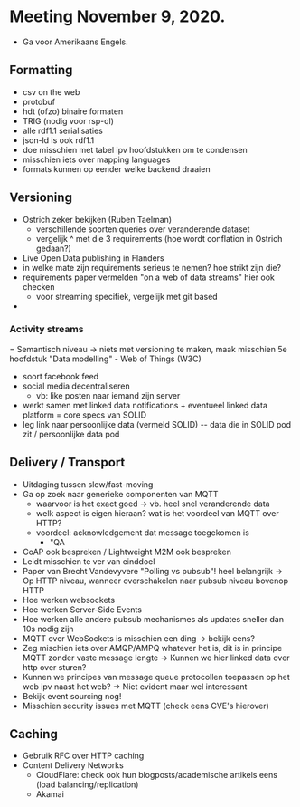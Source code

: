 # Meeting November 9, 2020.

- Ga voor Amerikaans Engels.

## Formatting
- csv on the web
- protobuf
- hdt (ofzo) binaire formaten
- TRIG (nodig voor rsp-ql)
- alle rdf1.1 serialisaties
- json-ld is ook rdf1.1
- doe misschien met tabel ipv hoofdstukken om te condensen
- misschien iets over mapping languages 
- formats kunnen op eender welke backend draaien


## Versioning
- Ostrich zeker bekijken (Ruben Taelman)
    - verschillende soorten queries over veranderende dataset
    - vergelijk ^ met die 3 requirements (hoe wordt conflation in Ostrich gedaan?)
- Live Open Data publishing in Flanders
- in welke mate zijn requirements serieus te nemen? hoe strikt zijn die?
- requirements paper vermelden "on a web of data streams" hier ook checken
    - voor streaming specifiek, vergelijk met git based
- 

### Activity streams
= Semantisch niveau -> niets met versioning te maken, maak misschien 5e hoofdstuk "Data modelling"
    - Web of Things (W3C)
- soort facebook feed
- social media decentraliseren
    - vb: like posten naar iemand zijn server
- werkt samen met linked data notifications + eventueel linked data platform = core specs van SOLID
- leg link naar persoonlijke data (vermeld SOLID) -- data die in SOLID pod zit / persoonlijke data pod

## Delivery / Transport
- Uitdaging tussen slow/fast-moving
- Ga op zoek naar generieke componenten van MQTT
    - waarvoor is het exact goed -> vb. heel snel veranderende data
    - welk aspect is eigen hieraan? wat is het voordeel van MQTT over HTTP?
    - voordeel: acknowledgement dat message toegekomen is
        - "QA
- CoAP ook bespreken / Lightweight M2M ook bespreken
- Leidt misschien te ver van einddoel
- Paper van Brecht Vandevyvere "Polling vs pubsub"! heel belangrijk
    -> Op HTTP niveau, wanneer overschakelen naar pubsub niveau bovenop HTTP
- Hoe werken websockets
- Hoe werken Server-Side Events
- Hoe werken alle andere pubsub mechanismes als updates sneller dan 10s nodig zijn
- MQTT over WebSockets is misschien een ding -> bekijk eens?
- Zeg mischien iets over AMQP/AMPQ whatever het is, dit is in principe MQTT zonder vaste message lengte
    -> Kunnen we hier linked data over http over sturen?
- Kunnen we principes van message queue protocollen toepassen op het web ipv naast het web?
    -> Niet evident maar wel interessant
- Bekijk event sourcing nog!
- Misschien security issues met MQTT (check eens CVE's hierover)

## Caching
- Gebruik RFC over HTTP caching
- Content Delivery Networks
    - CloudFlare: check ook hun blogposts/academische artikels eens (load balancing/replication)
    - Akamai
